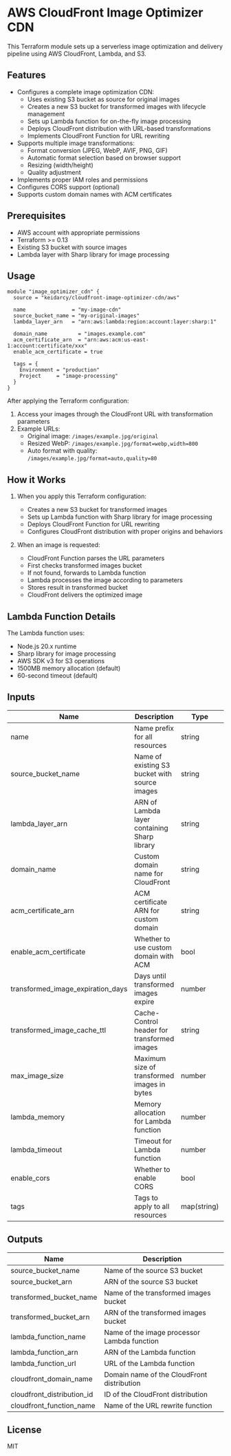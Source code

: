 # AWS CloudFront Image Optimizer CDN

This Terraform module sets up a serverless image optimization and delivery pipeline using AWS CloudFront, Lambda, and S3.

## Features

- Configures a complete image optimization CDN:
  - Uses existing S3 bucket as source for original images
  - Creates a new S3 bucket for transformed images with lifecycle management
  - Sets up Lambda function for on-the-fly image processing
  - Deploys CloudFront distribution with URL-based transformations
  - Implements CloudFront Function for URL rewriting
- Supports multiple image transformations:
  - Format conversion (JPEG, WebP, AVIF, PNG, GIF)
  - Automatic format selection based on browser support
  - Resizing (width/height)
  - Quality adjustment
- Implements proper IAM roles and permissions
- Configures CORS support (optional)
- Supports custom domain names with ACM certificates

## Prerequisites

- AWS account with appropriate permissions
- Terraform >= 0.13
- Existing S3 bucket with source images
- Lambda layer with Sharp library for image processing

## Usage

```hcl
module "image_optimizer_cdn" {
  source = "keidarcy/cloudfront-image-optimizer-cdn/aws"

  name               = "my-image-cdn"
  source_bucket_name = "my-original-images"
  lambda_layer_arn   = "arn:aws:lambda:region:account:layer:sharp:1"

  domain_name          = "images.example.com"
  acm_certificate_arn  = "arn:aws:acm:us-east-1:account:certificate/xxx"
  enable_acm_certificate = true

  tags = {
    Environment = "production"
    Project     = "image-processing"
  }
}
```

After applying the Terraform configuration:
1. Access your images through the CloudFront URL with transformation parameters
2. Example URLs:
   - Original image: `/images/example.jpg/original`
   - Resized WebP: `/images/example.jpg/format=webp,width=800`
   - Auto format with quality: `/images/example.jpg/format=auto,quality=80`

## How it Works

1. When you apply this Terraform configuration:
   - Creates a new S3 bucket for transformed images
   - Sets up Lambda function with Sharp library for image processing
   - Deploys CloudFront Function for URL rewriting
   - Configures CloudFront distribution with proper origins and behaviors

2. When an image is requested:
   - CloudFront Function parses the URL parameters
   - First checks transformed images bucket
   - If not found, forwards to Lambda function
   - Lambda processes the image according to parameters
   - Stores result in transformed bucket
   - CloudFront delivers the optimized image

## Lambda Function Details

The Lambda function uses:
- Node.js 20.x runtime
- Sharp library for image processing
- AWS SDK v3 for S3 operations
- 1500MB memory allocation (default)
- 60-second timeout (default)

## Inputs

| Name | Description | Type | Required |
|------|-------------|------|----------|
| name | Name prefix for all resources | string | yes |
| source_bucket_name | Name of existing S3 bucket with source images | string | yes |
| lambda_layer_arn | ARN of Lambda layer containing Sharp library | string | yes |
| domain_name | Custom domain name for CloudFront | string | no |
| acm_certificate_arn | ACM certificate ARN for custom domain | string | no |
| enable_acm_certificate | Whether to use custom domain with ACM | bool | no |
| transformed_image_expiration_days | Days until transformed images expire | number | no |
| transformed_image_cache_ttl | Cache-Control header for transformed images | string | no |
| max_image_size | Maximum size of transformed images in bytes | number | no |
| lambda_memory | Memory allocation for Lambda function | number | no |
| lambda_timeout | Timeout for Lambda function | number | no |
| enable_cors | Whether to enable CORS | bool | no |
| tags | Tags to apply to all resources | map(string) | no |

## Outputs

| Name | Description |
|------|-------------|
| source_bucket_name | Name of the source S3 bucket |
| source_bucket_arn | ARN of the source S3 bucket |
| transformed_bucket_name | Name of the transformed images bucket |
| transformed_bucket_arn | ARN of the transformed images bucket |
| lambda_function_name | Name of the image processor Lambda function |
| lambda_function_arn | ARN of the Lambda function |
| lambda_function_url | URL of the Lambda function |
| cloudfront_domain_name | Domain name of the CloudFront distribution |
| cloudfront_distribution_id | ID of the CloudFront distribution |
| cloudfront_function_name | Name of the URL rewrite function |

## License

MIT


